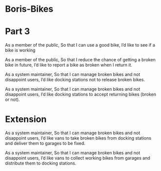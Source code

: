 # Boris-Bikes

# Part 3
As a member of the public,
So that I can use a good bike,
I’d like to see if a bike is working

As a member of the public,
So that I reduce the chance of getting a broken bike in future,
I’d like to report a bike as broken when I return it.

As a system maintainer,
So that I can manage broken bikes and not disappoint users,
I’d like docking stations not to release broken bikes.

As a system maintainer,
So that I can manage broken bikes and not disappoint users,
I’d like docking stations to accept returning bikes (broken or not).

# Extension
As a system maintainer,
So that I can manage broken bikes and not disappoint users,
I’d like vans to take broken bikes from docking stations and deliver them to garages to be fixed.

As a system maintainer,
So that I can manage broken bikes and not disappoint users,
I’d like vans to collect working bikes from garages and distribute them to docking stations.